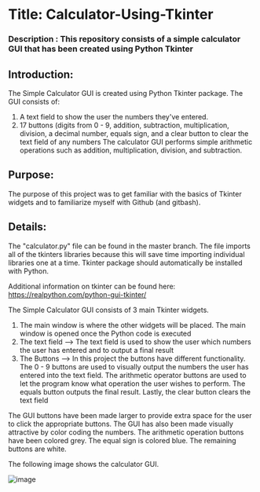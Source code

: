 # Title: Calculator-Using-Tkinter
### Description : This repository consists of a simple calculator GUI that has been created using Python Tkinter

## Introduction:
The Simple Calculator GUI is created using Python Tkinter package. The GUI consists of:
1) A text field to show the user the numbers they've entered.
2) 17 buttons (digits from 0 - 9, addition, subtraction, multiplication, division, a decimal number, equals sign, and a clear button to clear the text field of any numbers
The calculator GUI performs simple arithmetic operations such as addition, multiplication, division, and subtraction.

## Purpose:
The purpose of this project was to get familiar with the basics of Tkinter widgets and to familiarize myself with Github (and gitbash).

## Details:
The "calculator.py" file can be found in the master branch. The file imports all of the tkinters libraries because this will save time importing individual libraries one at a time. Tkinter package should automatically be installed with Python.

Additional information on tkinter can be found here:
https://realpython.com/python-gui-tkinter/

The Simple Calculator GUI consists of 3 main Tkinter widgets. 
1) The main window is where the other widgets will be placed. The main window is opened once the Python code is executed
2) The text field --> The text field is used to show the user which numbers the user has entered and to output a final result 
3) The Buttons    --> In this project the buttons have different functionality. The 0 - 9 buttons are used to visually output the numbers the user has entered into the text field. The arithmetic operator buttons are used to let the program know what operation the user wishes to perform. The equals button outputs the final result. Lastly, the clear button clears the text field

The GUI buttons have been made larger to provide extra space for the user to click the appropriate buttons. The GUI has also been made visually attractive by color coding the numbers. The arithmetic operation buttons have been colored grey. The equal sign is colored blue. The remaining buttons are white.


The following image shows the calculator GUI.

![image](https://user-images.githubusercontent.com/91766592/168499897-9393e2eb-78ff-4c5e-9b22-83423cc39fa4.png)





